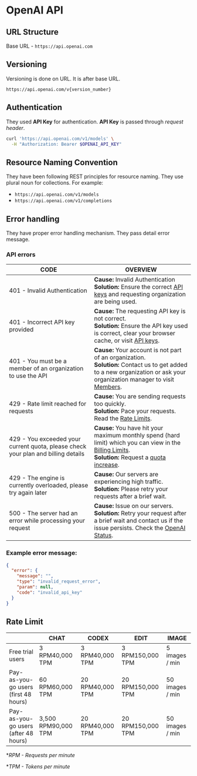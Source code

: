 # OpenAI API 

## URL Structure

Base URL - `https://api.openai.com`

## Versioning

Versioning is done on URL. It is after base URL.
```
https://api.openai.com/v{version_number}
```

## Authentication

They used **API Key** for authentication. **API Key** is passed through *request header*.

```bash
curl 'https://api.openai.com/v1/models' \
  -H "Authorization: Bearer $OPENAI_API_KEY"
```

## Resource Naming Convention

They have been following REST principles for resource naming. They use plural noun for collections. For example:

- `https://api.openai.com/v1/models`
- `https://api.openai.com/v1/completions`

## Error handling

They have proper error handling mechanism. They pass detail error message.

### **API errors**

| CODE | OVERVIEW |
| --- | --- |
| 401 - Invalid Authentication | **Cause:** Invalid Authentication<br>**Solution:** Ensure the correct [API keys](https://platform.openai.com/account/api-keys) and requesting organization are being used. |
| 401 - Incorrect API key provided | **Cause:** The requesting API key is not correct.<br>**Solution:** Ensure the API key used is correct, clear your browser cache, or visit [API keys](https://platform.openai.com/account/api-keys). |
| 401 - You must be a member of an organization to use the API | **Cause:** Your account is not part of an organization.<br>**Solution:** Contact us to get added to a new organization or ask your organization manager to visit [Members](https://platform.openai.com/account/members). |
| 429 - Rate limit reached for requests | **Cause:** You are sending requests too quickly.<br>**Solution:** Pace your requests. Read the [Rate Limits](https://platform.openai.com/docs/guides/rate-limits). |
| 429 - You exceeded your current quota, please check your plan and billing details | **Cause:** You have hit your maximum monthly spend (hard limit) which you can view in the [Billing Limits](https://platform.openai.com/account/billing/limits).<br>**Solution:** Request a [quota increase](https://platform.openai.com/forms/quota-increase). |
| 429 - The engine is currently overloaded, please try again later | **Cause:** Our servers are experiencing high traffic.<br>**Solution:** Please retry your requests after a brief wait. |
| 500 - The server had an error while processing your request | **Cause:** Issue on our servers.<br>**Solution:** Retry your request after a brief wait and contact us if the issue persists. Check the [OpenAI Status](https://status.openai.com/). |

### Example error message:

```json
{
  "error": {
    "message": "",
    "type": "invalid_request_error",
    "param": null,
    "code": "invalid_api_key"
  }
}
```

## Rate Limit

|  | CHAT | CODEX | EDIT | IMAGE |
| --- | --- | --- | --- | --- |
| Free trial users | 3 RPM40,000 TPM | 3 RPM40,000 TPM | 3 RPM150,000 TPM | 5 images / min |
| Pay-as-you-go users (first 48 hours) | 60 RPM60,000 TPM | 20 RPM40,000 TPM | 20 RPM150,000 TPM | 50 images / min |
| Pay-as-you-go users (after 48 hours) | 3,500 RPM90,000 TPM | 20 RPM40,000 TPM | 20 RPM150,000 TPM | 50 images / min |

**RPM - Requests per minute*

**TPM - Tokens per minute*